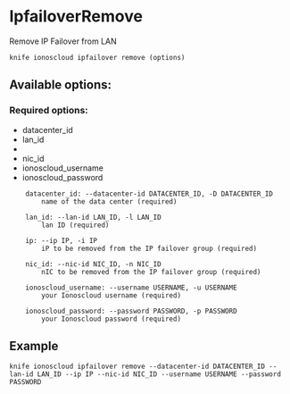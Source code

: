 # IpfailoverRemove

Remove IP Failover from LAN

```text
knife ionoscloud ipfailover remove (options)
```

## Available options:

### Required options:

* datacenter\_id
* lan\_id
* 
* nic\_id
* ionoscloud\_username
* ionoscloud\_password

```text
    datacenter_id: --datacenter-id DATACENTER_ID, -D DATACENTER_ID
        name of the data center (required)

    lan_id: --lan-id LAN_ID, -l LAN_ID
        lan ID (required)

    ip: --ip IP, -i IP
        iP to be removed from the IP failover group (required)

    nic_id: --nic-id NIC_ID, -n NIC_ID
        nIC to be removed from the IP failover group (required)

    ionoscloud_username: --username USERNAME, -u USERNAME
        your Ionoscloud username (required)

    ionoscloud_password: --password PASSWORD, -p PASSWORD
        your Ionoscloud password (required)

```
## Example

```text
knife ionoscloud ipfailover remove --datacenter-id DATACENTER_ID --lan-id LAN_ID --ip IP --nic-id NIC_ID --username USERNAME --password PASSWORD
```
